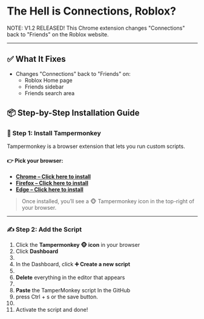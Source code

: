 # The Hell is Connections, Roblox?
NOTE: V1.2 RELEASED!
This Chrome extension changes "Connections" back to "Friends" on the Roblox website.


---

## ✅ What It Fixes

- Changes "Connections" back to "Friends" on:
  - Roblox Home page
  - Friends sidebar
  - Friends search area

## 📦 Step-by-Step Installation Guide

### 🧩 Step 1: Install Tampermonkey

Tampermonkey is a browser extension that lets you run custom scripts.

#### 👉 Pick your browser:

- **[Chrome – Click here to install](https://chrome.google.com/webstore/detail/tampermonkey/dhdgffkkebhmkfjojejmpbldmpobfkfo)**
- **[Firefox – Click here to install](https://addons.mozilla.org/en-US/firefox/addon/tampermonkey/)**
- **[Edge – Click here to install](https://microsoftedge.microsoft.com/addons/detail/tampermonkey/dhjddffhdkjifepbbgmdhlflgkhbkfbo)**

> Once installed, you’ll see a 🐵 Tampermonkey icon in the top-right of your browser.

---

### ✍️ Step 2: Add the Script

1. Click the **Tampermonkey 🐵 icon** in your browser
2. Click **Dashboard**
3. 
4. In the Dashboard, click **➕ Create a new script**
5. 
6. **Delete** everything in the editor that appears
7. 
8. **Paste** the TamperMonkey script In the GitHub
9. press Ctrl + s or the save button.
10. 
11. Activate the script and done!
